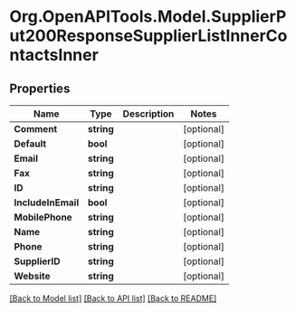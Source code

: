 # Org.OpenAPITools.Model.SupplierPut200ResponseSupplierListInnerContactsInner

## Properties

Name | Type | Description | Notes
------------ | ------------- | ------------- | -------------
**Comment** | **string** |  | [optional] 
**Default** | **bool** |  | [optional] 
**Email** | **string** |  | [optional] 
**Fax** | **string** |  | [optional] 
**ID** | **string** |  | [optional] 
**IncludeInEmail** | **bool** |  | [optional] 
**MobilePhone** | **string** |  | [optional] 
**Name** | **string** |  | [optional] 
**Phone** | **string** |  | [optional] 
**SupplierID** | **string** |  | [optional] 
**Website** | **string** |  | [optional] 

[[Back to Model list]](../README.md#documentation-for-models) [[Back to API list]](../README.md#documentation-for-api-endpoints) [[Back to README]](../README.md)

